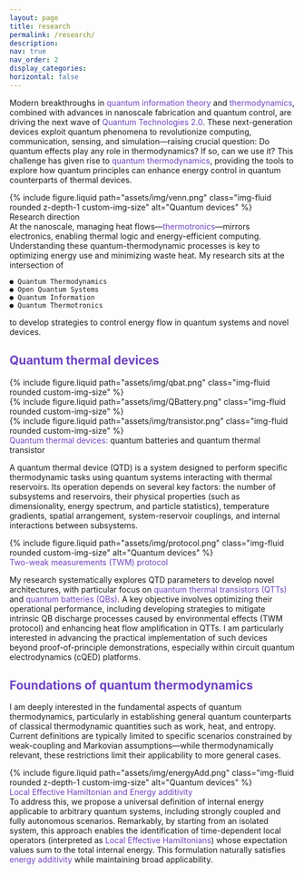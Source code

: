 ```yaml
---
layout: page
title: research
permalink: /research/
description:
nav: true
nav_order: 2
display_categories:
horizontal: false
---
```




<div class="row">
    <!-- Text column (left) -->
    <div class="col-sm-8">
        <div class="text-justify">
            <p>Modern breakthroughs in <span style="color: #6f42c1;">quantum information theory</span> and <span style="color: #6f42c1;">thermodynamics</span>, combined with advances in nanoscale fabrication and quantum control, are driving the next wave of <span style="color: #6f42c1;">Quantum Technologies 2.0</span>. These next-generation devices exploit quantum phenomena to revolutionize computing, communication, sensing, and simulation—raising crucial question: Do quantum effects play any role in thermodynamics? If so, can we use it?
        This challenge has given rise to <span style="color: #6f42c1;">quantum thermodynamics</span>, providing the tools to explore how quantum principles can enhance energy control in quantum counterparts of thermal devices.
            </p>
         </div>
    </div>
        <!-- Image column (right) -->
    <div class="col-sm-4">
        {% include figure.liquid 
           path="assets/img/venn.png" 
           class="img-fluid rounded z-depth-1 custom-img-size" 
           alt="Quantum devices" %}
        <div class="caption">Research direction</div>
    </div>
</div>
At the nanoscale, managing heat flows—<span style="color: #6f42c1;">thermotronics</span>—mirrors electronics, enabling thermal logic and energy-efficient computing. Understanding these quantum-thermodynamic processes is key to optimizing energy use and minimizing waste heat.
My research sits at the intersection of

    ● Quantum Thermodynamics
    ● Open Quantum Systems
    ● Quantum Information
    ● Quantum Thermotronics
    
to develop strategies to control energy flow in quantum systems and novel devices.


<h2><span style="color: #6f42c1;">Quantum thermal devices</span></h2>



<div class="row justify-content-sm-center">
    <div class="col-sm mt-3 mt-md-0">
        {% include figure.liquid path="assets/img/qbat.png" class="img-fluid rounded custom-img-size" %}
    </div>
    <div class="col-sm mt-3 mt-md-0">
        {% include figure.liquid path="assets/img/QBattery.png" class="img-fluid rounded custom-img-size" %}
    </div>
    <div class="col-sm mt-3 mt-md-0">
        {% include figure.liquid path="assets/img/transistor.png" class="img-fluid rounded custom-img-size" %}
    </div>
</div>
<div class="caption">
    <span style="color: #6f42c1;">Quantum thermal devices:</span> quantum batteries and quantum thermal transistor
</div>



<div class="text-justify">
  <p>A quantum thermal device (QTD) is a system designed to perform specific thermodynamic tasks using quantum systems interacting with thermal reservoirs. Its operation depends on several key factors: the number of subsystems and reservoirs, their physical properties (such as dimensionality, energy spectrum, and particle statistics), temperature gradients, spatial arrangement, system-reservoir couplings, and internal interactions between subsystems.</p>
</div>

<div class="row">
    <!-- Image column (left) -->
    <div class="col-sm-3">
        {% include figure.liquid 
           path="assets/img/protocol.png" 
           class="img-fluid rounded custom-img-size" 
           alt="Quantum devices" %}
        <div class="caption"><span style="color: #6f42c1;">Two-weak measurements (TWM) protocol</span></div>
    </div>
    <!-- Text column (right) -->
    <div class="col-sm-9">
        <div class="text-justify">
            <p>My research systematically explores QTD parameters to develop novel architectures, with particular focus on <span style="color: #6f42c1;">quantum thermal transistors (QTTs)</span> and <span style="color: #6f42c1;">quantum batteries (QBs)</span>. A key objective involves optimizing their operational performance, including developing strategies to mitigate intrinsic QB discharge processes caused by environmental effects (TWM protocol) and enhancing heat flow amplification in QTTs. I am particularly interested in advancing the practical implementation of such devices beyond proof-of-principle demonstrations, especially within circuit quantum electrodynamics (cQED) platforms.</p>
        </div>
    </div>
</div>







<h2><span style="color: #6f42c1;">Foundations of quantum thermodynamics</span></h2>



<div class="row">
    <!-- Text column (left) -->
    <div class="col-sm-8">
        <div class="text-justify">
            <p>I am deeply interested in the fundamental aspects of quantum thermodynamics, particularly in establishing general quantum counterparts of classical thermodynamic quantities such as work, heat, and entropy. Current definitions are typically limited to specific scenarios constrained by weak-coupling and Markovian assumptions—while thermodynamically relevant, these restrictions limit their applicability to more general cases.
            </p>
         </div>
    </div>
        <!-- Image column (right) -->
    <div class="col-sm-4">
        {% include figure.liquid 
           path="assets/img/energyAdd.png" 
           class="img-fluid rounded z-depth-1 custom-img-size" 
           alt="Quantum devices" %}
        <div class="caption"><span style="color: #6f42c1;">Local Effective Hamiltonian and Energy additivity</span></div>
    </div>
</div>

<div class="text-justify">
To address this, we propose a universal definition of internal energy applicable to arbitrary quantum systems, including strongly coupled and fully autonomous scenarios. Remarkably, by starting from an isolated system, this approach enables the identification of time-dependent local operators (interpreted as <span style="color: #6f42c1;">Local Effective Hamiltonians</span>) whose expectation values sum to the total internal energy. This formulation naturally satisfies <span style="color: #6f42c1;">energy additivity</span> while maintaining broad applicability.
</div>


